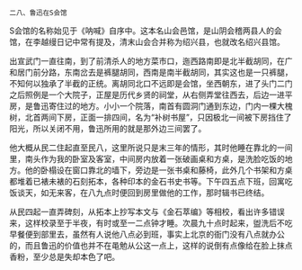     二八、鲁迅在S会馆 

   S会馆的名称始见于《呐喊》自序中。这本名山会邑馆，是山阴会稽两县人的会馆，在李越缦日记中常有提及，清末山会合并称为绍兴县，也就改名绍兴县馆。

   出宣武门一直往南，到了前清杀人的地方菜市口，迤西路南即是北半截胡同，在广和居门前分路，东南岔去是裤腿胡同，西南是南半截胡同，其实这也是一只裤腿，不知何以独承了半截的正统。离胡同北口不远即是会馆，坐西朝东，进了头门二门之后照例是一个大院子，正屋是历代乡贤的祠堂，从右侧弄堂往西去，后边一进平房，是鲁迅寄住过的地方。小小一个院落，南首有圆洞门通到东边，门内一棵大槐树，北首两间下房，正面一排四间，名为“补树书屋”，只因极北一间被下房挡住了阳光，所以关闭不用，鲁迅所用的就是那外边三间罢了。

   他大概从民二住起直至民八，这里所说只是末三年的情形，其时他睡在靠北的一间里，南头作为我的卧室及客室，中间房内放着一张破画桌和方桌，是洗脸吃饭的地方。他的卧榻设在窗口靠北的墙下，旁边是一张书桌和藤椅，此外几个书架和方桌都堆着已裱未裱的石刻拓本，各种印本的金石书史书等。下午四五点下班，回寓吃饭谈天，如无来客，在八九点时便回到房里做他的工作，那时辑书已终结。

   从民四起一直弄碑刻，从拓本上抄写本文与《金石萃编》等相校，看出许多错误来，这样校录至于半夜，有时或至一二点钟才睡。次晨九十点时起来，盥洗后不吃早餐便到部里去，虽然有人说他八点必到班，事实上北京的衙门没有八点就办公的，而且鲁迅的价值也并不在黾勉从公这一点上，这样的说倒有点像给在脸上抹点香粉，至少总是失却本色了吧。

